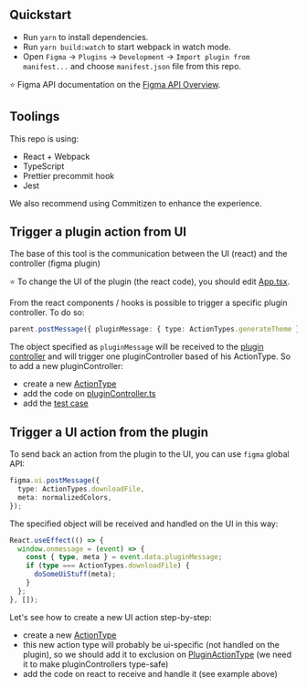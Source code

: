 ## Quickstart

- Run `yarn` to install dependencies.
- Run `yarn build:watch` to start webpack in watch mode.
- Open `Figma` -> `Plugins` -> `Development` -> `Import plugin from manifest...` and choose `manifest.json` file from this repo.

⭐ Figma API documentation on the [Figma API Overview](https://www.figma.com/plugin-docs/api/api-overview/).

## Toolings

This repo is using:

- React + Webpack
- TypeScript
- Prettier precommit hook
- Jest

We also recommend using Commitizen to enhance the experience.

## Trigger a plugin action from UI

The base of this tool is the communication between the UI (react) and the controller (figma plugin)

⭐ To change the UI of the plugin (the react code), you should edit [App.tsx](./src/app/components/App.tsx).

From the react components / hooks is possible to trigger a specific plugin controller. To do so:

```typescript
parent.postMessage({ pluginMessage: { type: ActionTypes.generateTheme } }, '*');
```

The object specified as `pluginMessage` will be received to the [plugin controller](./src/plugin/controller.ts) and will trigger one pluginController based of his ActionType.
So to add a new pluginController:

- create a new [ActionType](./src/_shared/types/actions.ts)
- add the code on [pluginController.ts](./src/plugin/pluginControllers.ts)
- add the [test case](./src/plugin/pluginControllers.test.ts)

## Trigger a UI action from the plugin

To send back an action from the plugin to the UI, you can use `figma` global API:

```typescript
figma.ui.postMessage({
  type: ActionTypes.downloadFile,
  meta: normalizedColors,
});
```

The specified object will be received and handled on the UI in this way:

```typescript
React.useEffect(() => {
  window.onmessage = (event) => {
    const { type, meta } = event.data.pluginMessage;
    if (type === ActionTypes.downloadFile) {
      doSomeUiStuff(meta);
    }
  };
}, []);
```

Let's see how to create a new UI action step-by-step:

- create a new [ActionType](./src/_shared/types/actions.ts)
- this new action type will probably be ui-specific (not handled on the plugin), so we should add it to exclusion on [PluginActionType](./src/_shared/types/actions.ts) (we need it to make pluginControllers type-safe)
- add the code on react to receive and handle it (see example above)
